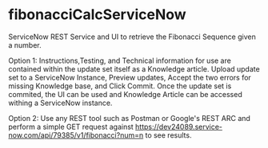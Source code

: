 # fibonacciCalcServiceNow
ServiceNow REST Service and UI to retrieve the Fibonacci Sequence given a number.

Option 1:
Instructions,Testing, and Technical information for use are contained within the update set itself as a Knowledge article.
Upload update set to a ServiceNow Instance, Preview updates, Accept the two errors for missing Knowledge base, and Click Commit.
Once the update set is commited, the UI can be used and Knowledge Article can be accessed withing a ServiceNow instance.

Option 2:
Use any REST tool such as Postman or Google's  REST ARC and perform a simple GET request against https://dev24089.service-now.com/api/79385/v1/fibonacci?num=n to see results.


